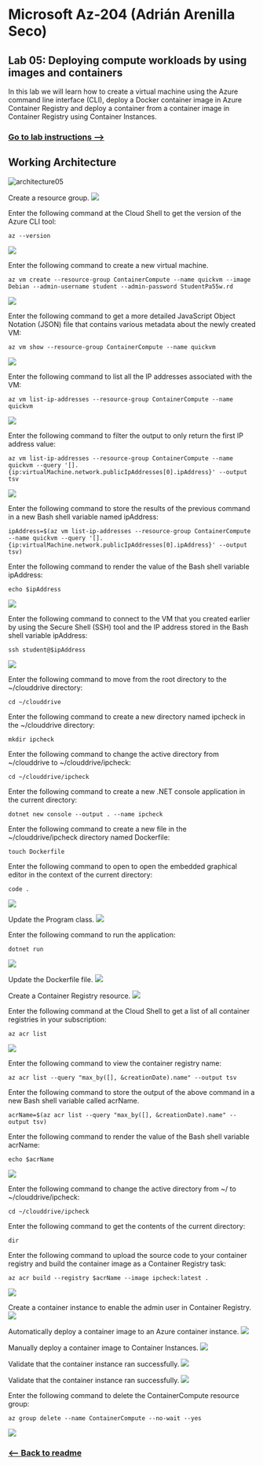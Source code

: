 # Microsoft Az-204 (Adrián Arenilla Seco)

## Lab 05: Deploying compute workloads by using images and containers
In this lab we will learn how to create a virtual machine using the Azure command line interface (CLI), deploy a Docker container image in Azure Container Registry and deploy a container from a container image in Container Registry using Container Instances.

### [Go to lab instructions -->](Files/AZ-204_05_lab.md)

## Working Architecture
![architecture05](architecture_05.png)

Create a resource group.
![](Evidences/Image1.png)


Enter the following command at the Cloud Shell to get the version of the Azure CLI tool:
```
az --version
```
![](Evidences/Image2.png)


Enter the following command to create a new virtual machine.
```
az vm create --resource-group ContainerCompute --name quickvm --image Debian --admin-username student --admin-password StudentPa55w.rd
```
![](Evidences/Image3.png)


Enter the following command to get a more detailed JavaScript Object Notation (JSON) file that contains various metadata about the newly created VM:
```
az vm show --resource-group ContainerCompute --name quickvm
```
![](Evidences/Image4.png)


Enter the following command to list all the IP addresses associated with the VM:
```
az vm list-ip-addresses --resource-group ContainerCompute --name quickvm
```
![](Evidences/Image5.png)


Enter the following command to filter the output to only return the first IP address value:
```
az vm list-ip-addresses --resource-group ContainerCompute --name quickvm --query '[].{ip:virtualMachine.network.publicIpAddresses[0].ipAddress}' --output tsv
```
![](Evidences/Image6.png)


Enter the following command to store the results of the previous command in a new Bash shell variable named ipAddress:
```
ipAddress=$(az vm list-ip-addresses --resource-group ContainerCompute --name quickvm --query '[].{ip:virtualMachine.network.publicIpAddresses[0].ipAddress}' --output tsv)
```

Enter the following command to render the value of the Bash shell variable ipAddress:
```
echo $ipAddress
```
![](Evidences/Image7.png)


Enter the following command to connect to the VM that you created earlier by using the Secure Shell (SSH) tool and the IP address stored in the Bash shell variable ipAddress:
```
ssh student@$ipAddress
```
![](Evidences/Image8.png)


Enter the following command to move from the root directory to the \~/clouddrive directory:
```
cd ~/clouddrive
```

Enter the following command to create a new directory named ipcheck in the \~/clouddrive directory:
```
mkdir ipcheck
```

Enter the following command to change the active directory from \~/clouddrive to \~/clouddrive/ipcheck:
```
cd ~/clouddrive/ipcheck
```

Enter the following command to create a new .NET console application in the current directory:
```
dotnet new console --output . --name ipcheck
```

Enter the following command to create a new file in the \~/clouddrive/ipcheck directory named Dockerfile:
```
touch Dockerfile
```

Enter the following command to open to open the embedded graphical editor in the context of the current directory:
```
code .
```
![](Evidences/Image9.png)


Update the Program class.
![](Evidences/Image10.png)


Enter the following command to run the application:
```
dotnet run
```
![](Evidences/Image11.png)


Update the Dockerfile file.
![](Evidences/Image12.png)


Create a Container Registry resource.
![](Evidences/Image13.png)


Enter the following command at the Cloud Shell to get a list of all container registries in your subscription:
```
az acr list
```
![](Evidences/Image14.png)


Enter the following command to view the container registry name:
```
az acr list --query "max_by([], &creationDate).name" --output tsv
```

Enter the following command to store the output of the above command in a new Bash shell variable called acrName.
```
acrName=$(az acr list --query "max_by([], &creationDate).name" --output tsv)
```

Enter the following command to render the value of the Bash shell variable acrName:
```
echo $acrName
```
![](Evidences/Image15.png)


Enter the following command to change the active directory from \~/ to \~/clouddrive/ipcheck:
```
cd ~/clouddrive/ipcheck
```

Enter the following command to get the contents of the current directory:
```
dir
```

Enter the following command to upload the source code to your container registry and build the container image as a Container Registry task:
```
az acr build --registry $acrName --image ipcheck:latest .
```
![](Evidences/Image16.png)


Create a container instance to enable the admin user in Container Registry.
![](Evidences/Image17.png)


Automatically deploy a container image to an Azure container instance.
![](Evidences/Image18.png)


Manually deploy a container image to Container Instances.
![](Evidences/Image19.png)


Validate that the container instance ran successfully.
![](Evidences/Image20.png)


Validate that the container instance ran successfully.
![](Evidences/Image21.png)


Enter the following command to delete the ContainerCompute resource group:
```
az group delete --name ContainerCompute --no-wait --yes
```
![](Evidences/Image22.png)


### [<-- Back to readme](../../readme.md)


